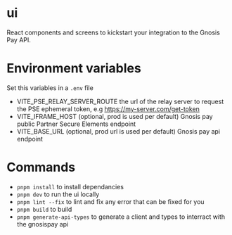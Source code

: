 # ui

React components and screens to kickstart your integration to the Gnosis Pay API.

# Environment variables
Set this variables in a `.env` file
- VITE_PSE_RELAY_SERVER_ROUTE the url of the relay server to request the PSE ephemeral token, e.g https://my-server.com/get-token
- VITE_IFRAME_HOST (optional, prod is used per default) Gnosis pay public Partner Secure Elements endpoint
- VITE_BASE_URL (optional, prod url is used per default) Gnosis pay api endpoint

# Commands
- `pnpm install` to install dependancies
- `pnpm dev` to run the ui locally
- `pnpm lint --fix` to lint and fix any error that can be fixed for you
- `pnpm build` to build
- `pnpm generate-api-types` to generate a client and types to interract with the gnosispay api
